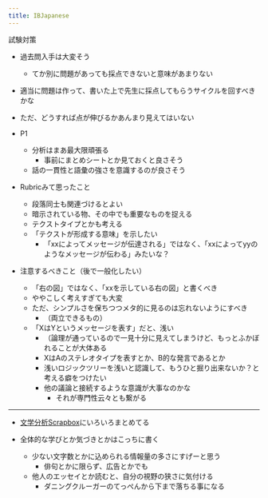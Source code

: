 ```yaml
---
title: IBJapanese
---
```


試験対策

* 過去問入手は大変そう
  
  * てか別に問題があっても採点できないと意味があまりない
* 適当に問題は作って、書いた上で先生に採点してもらうサイクルを回すべきかな

* ただ、どうすれば点が伸びるかあんまり見えてはいない

* P1
  
  * 分析はまあ最大限頑張る
    * 事前にまとめシートとか見ておくと良さそう
  * 話の一貫性と語彙の強さを意識するのが良さそう
* Rubricみて思ったこと
  
  * 段落同士も関連づけるとよい
  * 暗示されている物、その中でも重要なものを捉える
  * テクストタイプとかも考える
  * 「テクストが形成する意味」を示したい
    * 「xxによってメッセージが伝達される」ではなく、「xxによってyyのようなメッセージが伝わる」みたいな？
* 注意するべきこと（後で一般化したい）
  
  * 「右の図」ではなく、「xxを示している右の図」と書くべき
  * ややこしく考えすぎても大変
  * ただ、シンプルさを保ちつつメタ的に見るのは忘れないようにすべき
    * （両立できるもの）
  * 「XはYというメッセージを表す」だと、浅い
    * （論理が通っているので一見十分に見えてしまうけど、もっとふかぼれることが大体ある
    * XはAのステレオタイプを表すとか、B的な発言であるとか
    * 浅いロジックツリーを浅いと認識して、もうひと掘り出来ないか？と考える癖をつけたい
    * 他の議論と接続するような意識が大事なのかな
      * それが専門性云々とも繋がる

---

* [文学分析Scrapbox](%E6%96%87%E5%AD%A6%E5%88%86%E6%9E%90Scrapbox.md)にいろいろまとめてる

* 全体的な学びとか気づきとかはこっちに書く
  
  * 少ない文字数とかに込められる情報量の多さにすげーと思う
    * 俳句とかに限らず、広告とかでも
  * 他人のエッセイとか読むと、自分の視野の狭さに気付ける
    * ダニングクルーガーのてっぺんから下まで落ちる事になる
